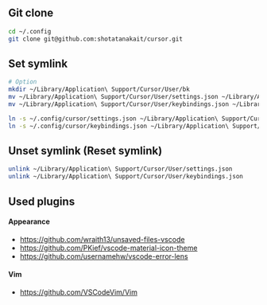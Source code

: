 ## Git clone

```sh
cd ~/.config
git clone git@github.com:shotatanakait/cursor.git
```
## Set symlink

```sh
# Option
mkdir ~/Library/Application\ Support/Cursor/User/bk
mv ~/Library/Application\ Support/Cursor/User/settings.json ~/Library/Application\ Support/Cursor/User/bk/settings.json
mv ~/Library/Application\ Support/Cursor/User/keybindings.json ~/Library/Application\ Support/Cursor/User/bk/keybindings.json

ln -s ~/.config/cursor/settings.json ~/Library/Application\ Support/Cursor/User/settings.json
ln -s ~/.config/cursor/keybindings.json ~/Library/Application\ Support/Cursor/User/keybindings.json
```

## Unset symlink (Reset symlink)

```sh
unlink ~/Library/Application\ Support/Cursor/User/settings.json
unlink ~/Library/Application\ Support/Cursor/User/keybindings.json
```

## Used plugins

#### Appearance
- https://github.com/wraith13/unsaved-files-vscode
- https://github.com/PKief/vscode-material-icon-theme
- https://github.com/usernamehw/vscode-error-lens

#### Vim
- https://github.com/VSCodeVim/Vim
